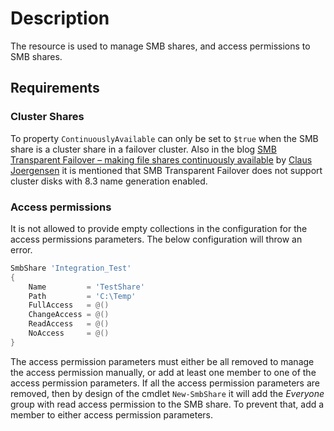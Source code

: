 # Description

The resource is used to manage SMB shares, and access permissions to
SMB shares.

## Requirements

### Cluster Shares

To property `ContinuouslyAvailable` can only be set to `$true` when
the SMB share is a cluster share in a failover cluster. Also in the blog
[SMB Transparent Failover – making file shares continuously available](https://blogs.technet.microsoft.com/filecab/2016/03/25/smb-transparent-failover-making-file-shares-continuously-available-2)
by [Claus Joergensen](https://github.com/clausjor) it is mentioned that
SMB Transparent Failover does not support cluster disks with 8.3 name
generation enabled.

### Access permissions

It is not allowed to provide empty collections in the configuration for
the access permissions parameters. The below configuration will throw an
error.

```powershell
SmbShare 'Integration_Test'
{
    Name         = 'TestShare'
    Path         = 'C:\Temp'
    FullAccess   = @()
    ChangeAccess = @()
    ReadAccess   = @()
    NoAccess     = @()
}
```

The access permission parameters must either be all removed to manage
the access permission manually, or add at least one member to one of
the access permission parameters. If all the access permission parameters
are removed, then by design of the cmdlet `New-SmbShare` it will add
the *Everyone* group with read access permission to the SMB share.
To prevent that, add a member to either access permission parameters.
